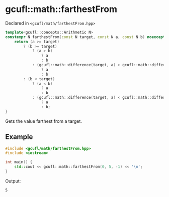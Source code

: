 # gcufl::math::farthestFrom
Declared in `<gcufl/math/farthestFrom.hpp>`
```cpp
template<gcufl::concepts::Arithmetic N>
constexpr N farthestFrom(const N target, const N a, const N b) noexcept {
	return (a >= target)
		? (b >= target)
			? (a > b)
				? a
				: b
			: (gcufl::math::difference(target, a) > gcufl::math::difference(target, b))
				? a
				: b
		: (b < target)
			? (a < b)
				? a
				: b
			: (gcufl::math::difference(target, a) < gcufl::math::difference(target, b))
				? a
				: b;
}
```
Gets the value farthest from a target.
## Example
```cpp
#include <gcufl/math/farthestFrom.hpp>
#include <iostream>

int main() {
	std::cout << gcufl::math::farthestFrom(0, 5, -1) << '\n';
}
```
Output:
```
5
```
